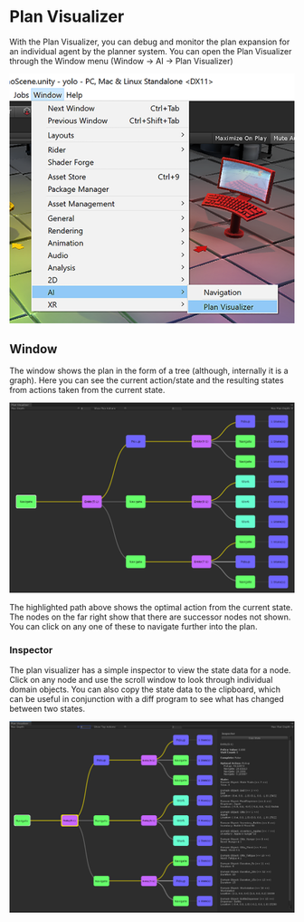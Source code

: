 # Plan Visualizer

With the Plan Visualizer, you can debug and monitor the plan expansion for an individual agent by the planner system. You can open the Plan Visualizer through the Window menu (Window -> AI -> Plan Visualizer)

![Show Plan Visualizer](images/ShowPlanVisualizer.png)


## Window

The window shows the plan in the form of a tree (although, internally it is a graph). Here you can see the current action/state and the resulting states from actions taken from the current state.

![Window](images/PlanVisualizer.png)

The highlighted path above shows the optimal action from the current state. The nodes on the far right show that there are successor nodes not shown. You can click on any one of these to navigate further into the plan.

### Inspector

The plan visualizer has a simple inspector to view the state data for a node. Click on any node and use the scroll window to look through individual domain objects. You can also copy the state data to the clipboard, which can be useful in conjunction with a diff program to see what has changed between two states.

![Inspector](images/PlanVisualizerInspector.png)